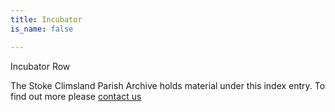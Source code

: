 ```yaml
---
title: Incubator
is_name: false

---
```


Incubator Row


The Stoke Climsland Parish Archive holds material under this index entry. To find out more please [contact us](/contact/)
